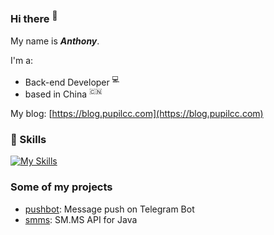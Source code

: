 ### Hi there <sup>👋</sup>  

My name is **_Anthony_**.  

I'm a:

- Back-end Developer <sup>💻</sup>   
- based in China <sup>🇨🇳</sup>

My blog: [https://blog.pupilcc.com](https://blog.pupilcc.com)

### 🧰 Skills

[![My Skills](https://skillicons.dev/icons?i=java,go,ts,js,react,remix,vite,docker&perline=10)](https://skillicons.dev)

### Some of my projects

- [pushbot](https://github.com/pupilcc/pushbot): Message push on Telegram Bot
- [smms](https://github.com/pupilcc/smms): SM.MS API for Java
